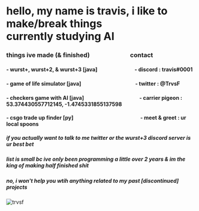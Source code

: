<h1>
hello, my name is travis, i like to make/break things<br>
currently studying AI
</h1>
<h3>things ive made (& finished)⠀⠀⠀⠀⠀⠀⠀⠀⠀contact</h3>
<h4>- wurst+, wurst+2, & wurst+3 [java]⠀⠀⠀⠀        ⠀⠀⠀⠀- discord : travis#0001</h4>
<h4>- game of life simulator [java]⠀⠀⠀⠀⠀⠀⠀⠀⠀  　  ⠀⠀     - twitter : @TrvsF</h4>
<h4>- checkers game with AI [java]⠀⠀⠀⠀⠀⠀⠀⠀⠀⠀⠀⠀  ⠀⠀- carrier pigeon : 53.374430557712145, -1.4745331855137598 </h4>
<h4>- csgo trade up finder [py]⠀⠀⠀⠀⠀⠀⠀⠀⠀⠀⠀⠀⠀⠀⠀⠀  ⠀- meet & greet : ur local spoons</h4>
<h5>if you actually want to talk to me twitter or the wurst+3 discord server is ur best bet</h5>
<h5>list is small bc ive only been programming a little over 2 years & im the king of making half finished shit</h5>
<h5>no, i won't help you wtih anything related to my past [discontinued] projects</h5>

<p> <img src="https://komarev.com/ghpvc/?username=trvsf&color=8E64D0" alt="trvsf" /> </p>
